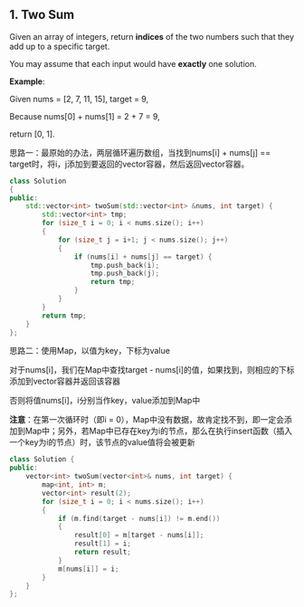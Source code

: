 ## 1. Two Sum

Given an array of integers, return **indices** of the two numbers such that they add up to a specific target.

You may assume that each input would have **exactly** one solution.

**Example**:

Given nums = [2, 7, 11, 15], target = 9,

Because nums[0] + nums[1] = 2 + 7 = 9,

return [0, 1].

思路一：最原始的办法，两层循环遍历数组，当找到nums[i] + nums[j] == target时，将i，j添加到要返回的vector容器，然后返回vector容器。

```c++
class Solution
{
public:
	std::vector<int> twoSum(std::vector<int> &nums, int target) {
		std::vector<int> tmp;
		for (size_t i = 0; i < nums.size(); i++)
		{
			for (size_t j = i+1; j < nums.size(); j++)
			{
				if (nums[i] + nums[j] == target) {
					tmp.push_back(i);
					tmp.push_back(j);
					return tmp;
				}
			}
		}
		return tmp;
	}
};
```
思路二：使用Map，以值为key，下标为value

对于nums[i]，我们在Map中查找target - nums[i]的值，如果找到，则相应的下标添加到vector容器并返回该容器

否则将值nums[i]，i分别当作key，value添加到Map中

**注意**：在第一次循环时（即i = 0），Map中没有数据，故肯定找不到，即一定会添加到Map中；另外，若Map中已存在key为i的节点，那么在执行insert函数（插入一个key为i的节点）时，该节点的value值将会被更新

```c++
class Solution {
public:
	vector<int> twoSum(vector<int>& nums, int target) {
		map<int, int> m;
		vector<int> result(2);
		for (size_t i = 0; i < nums.size(); i++)
		{
			if (m.find(target - nums[i]) != m.end())
			{
				result[0] = m[target - nums[i]];
				result[1] = i;
				return result;
			}
			m[nums[i]] = i;
		}
	}
};
```